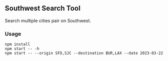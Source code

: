 ## Southwest Search Tool

Search multiple cities pair on Southwest.

### Usage

```
npm install
npm start -- -h
npm start -- --origin SFO,SJC --destination BUR,LAX --date 2023-03-22
```

